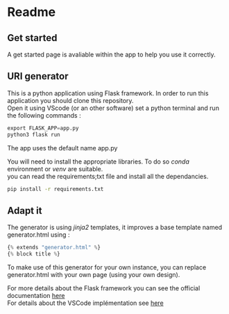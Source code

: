 # Readme  

## Get started  

A get started page is avaliable within the app to help you use it correctly.

## URI generator  

This is a python application using Flask framework.
In order to run this application you should clone this repository.  
Open it using VScode (or an other software) set a python terminal and run the following commands :  

``` python
export FLASK_APP=app.py
python3 flask run
```

The app uses the default name app.py

You will need to install the appropriate libraries. To do so *conda* environment or *venv* are suitable.  
you can read the requirements;txt file and install all the dependancies.  

 ``` bash
 pip install -r requirements.txt
 ```

## Adapt it  

The generator is using *jinja2* templates, it improves a base template named generator.html using :  

```python
{% extends "generator.html" %}
{% block title %}
```

To make use of this generator for your own instance, you can replace generator.html with your own page (using your own design).  

For more details about the Flask framework you can see the official documentation [here](https://flask.palletsprojects.com/en/1.1.x/)  
For details about the VSCode implémentation see [here](https://code.visualstudio.com/docs/python/tutorial-flask)
